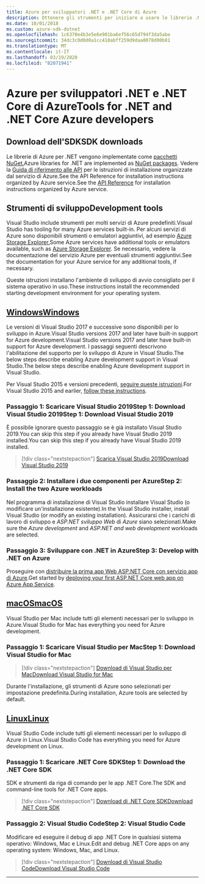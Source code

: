 ```yaml
---
title: Azure per sviluppatori .NET e .NET Core di Azure
description: Ottenere gli strumenti per iniziare a usare le librerie .NET di Azure da un ambiente Windows, Linux e Mac.
ms.date: 10/01/2018
ms.custom: azure-sdk-dotnet
ms.openlocfilehash: 1c6370e4b3e5e6e901ba6ef56c65d794f3da5abe
ms.sourcegitcommit: 34dc3c0d0d0a1cc418abff259d9daa8078d00b81
ms.translationtype: MT
ms.contentlocale: it-IT
ms.lasthandoff: 03/19/2020
ms.locfileid: "82071941"
---
```

# <a name="tools-for-net-and-net-core-azure-developers"></a><span data-ttu-id="a8a5f-103">Azure per sviluppatori .NET e .NET Core di Azure</span><span class="sxs-lookup"><span data-stu-id="a8a5f-103">Tools for .NET and .NET Core Azure developers</span></span>

## <a name="sdk-downloads"></a><span data-ttu-id="a8a5f-104">Download dell'SDK</span><span class="sxs-lookup"><span data-stu-id="a8a5f-104">SDK downloads</span></span>

<span data-ttu-id="a8a5f-105">Le librerie di Azure per .NET vengono implementate come [pacchetti NuGet.](https://www.nuget.org/packages?q=windowsazureofficial)</span><span class="sxs-lookup"><span data-stu-id="a8a5f-105">Azure libraries for .NET are implemented as [NuGet packages](https://www.nuget.org/packages?q=windowsazureofficial).</span></span> <span data-ttu-id="a8a5f-106">Vedere la [Guida di riferimento alle API](/dotnet/api/overview/azure/?view=azure-dotnet) per le istruzioni di installazione organizzate dal servizio di Azure.See the API Reference for installation instructions organized by Azure service.</span><span class="sxs-lookup"><span data-stu-id="a8a5f-106">See the [API Reference](/dotnet/api/overview/azure/?view=azure-dotnet) for installation instructions organized by Azure service.</span></span>

## <a name="development-tools"></a><span data-ttu-id="a8a5f-107">Strumenti di sviluppo</span><span class="sxs-lookup"><span data-stu-id="a8a5f-107">Development tools</span></span>

<span data-ttu-id="a8a5f-108">Visual Studio include strumenti per molti servizi di Azure predefiniti.</span><span class="sxs-lookup"><span data-stu-id="a8a5f-108">Visual Studio has tooling for many Azure services built-in.</span></span> <span data-ttu-id="a8a5f-109">Per alcuni servizi di Azure sono disponibili strumenti o emulatori aggiuntivi, ad esempio [Azure Storage Explorer.](https://azure.microsoft.com/features/storage-explorer/)</span><span class="sxs-lookup"><span data-stu-id="a8a5f-109">Some Azure services have additional tools or emulators available, such as [Azure Storage Explorer](https://azure.microsoft.com/features/storage-explorer/).</span></span> <span data-ttu-id="a8a5f-110">Se necessario, vedere la documentazione del servizio Azure per eventuali strumenti aggiuntivi.</span><span class="sxs-lookup"><span data-stu-id="a8a5f-110">See the documentation for your Azure service for any additional tools, if necessary.</span></span>

<span data-ttu-id="a8a5f-111">Queste istruzioni installano l'ambiente di sviluppo di avvio consigliato per il sistema operativo in uso.</span><span class="sxs-lookup"><span data-stu-id="a8a5f-111">These instructions install the recommended starting development environment for your operating system.</span></span>

## <a name="windows"></a>[<span data-ttu-id="a8a5f-112">Windows</span><span class="sxs-lookup"><span data-stu-id="a8a5f-112">Windows</span></span>](#tab/windows)

<span data-ttu-id="a8a5f-113">Le versioni di Visual Studio 2017 e successive sono disponibili per lo sviluppo in Azure.Visual Studio versions 2017 and later have built-in support for Azure development.</span><span class="sxs-lookup"><span data-stu-id="a8a5f-113">Visual Studio versions 2017 and later have built-in support for Azure development.</span></span> <span data-ttu-id="a8a5f-114">I passaggi seguenti descrivono l'abilitazione del supporto per lo sviluppo di Azure in Visual Studio.The below steps describe enabling Azure development support in Visual Studio.</span><span class="sxs-lookup"><span data-stu-id="a8a5f-114">The below steps describe enabling Azure development support in Visual Studio.</span></span>

<span data-ttu-id="a8a5f-115">Per Visual Studio 2015 e versioni precedenti, <a href="vs2015-install.md">seguire queste istruzioni</a>.</span><span class="sxs-lookup"><span data-stu-id="a8a5f-115">For Visual Studio 2015 and earlier, <a href="vs2015-install.md">follow these instructions</a>.</span></span>

### <a name="step-1-download-visual-studio-2019"></a><span data-ttu-id="a8a5f-116">Passaggio 1: Scaricare Visual Studio 2019Step 1: Download Visual Studio 2019</span><span class="sxs-lookup"><span data-stu-id="a8a5f-116">Step 1: Download Visual Studio 2019</span></span>

<span data-ttu-id="a8a5f-117">È possibile ignorare questo passaggio se è già installato Visual Studio 2019.You can skip this step if you already have Visual Studio 2019 installed.</span><span class="sxs-lookup"><span data-stu-id="a8a5f-117">You can skip this step if you already have Visual Studio 2019 installed.</span></span>

> [!div class="nextstepaction"]
> [<span data-ttu-id="a8a5f-118">Scarica Visual Studio 2019</span><span class="sxs-lookup"><span data-stu-id="a8a5f-118">Download Visual Studio 2019</span></span>](https://www.visualstudio.com/downloads/)

### <a name="step-2-install-the-two-azure-workloads"></a><span data-ttu-id="a8a5f-119">Passaggio 2: Installare i due componenti per Azure</span><span class="sxs-lookup"><span data-stu-id="a8a5f-119">Step 2: Install the two Azure workloads</span></span>

<span data-ttu-id="a8a5f-120">Nel programma di installazione di Visual Studio installare Visual Studio (o modificare un'installazione esistente).</span><span class="sxs-lookup"><span data-stu-id="a8a5f-120">In the Visual Studio installer, install Visual Studio (or modify an existing installation).</span></span> <span data-ttu-id="a8a5f-121">Assicurarsi che i carichi di lavoro di sviluppo e *ASP.NET sviluppo Web* di *Azure* siano selezionati.</span><span class="sxs-lookup"><span data-stu-id="a8a5f-121">Make sure the *Azure development* and *ASP.NET and web development* workloads are selected.</span></span>

### <a name="step-3-develop-with-net-on-azure"></a><span data-ttu-id="a8a5f-122">Passaggio 3: Sviluppare con .NET in Azure</span><span class="sxs-lookup"><span data-stu-id="a8a5f-122">Step 3: Develop with .NET on Azure</span></span>

<span data-ttu-id="a8a5f-123">Proseguire con [distribuire la prima app Web ASP.NET Core con servizio app di Azure](https://docs.microsoft.com/azure/app-service-web/app-service-web-get-started-dotnet).</span><span class="sxs-lookup"><span data-stu-id="a8a5f-123">Get started by [deploying your first ASP.NET Core web app on Azure App Service](https://docs.microsoft.com/azure/app-service-web/app-service-web-get-started-dotnet).</span></span>

## <a name="macos"></a>[<span data-ttu-id="a8a5f-124">macOS</span><span class="sxs-lookup"><span data-stu-id="a8a5f-124">macOS</span></span>](#tab/macos)

<span data-ttu-id="a8a5f-125">Visual Studio per Mac include tutti gli elementi necessari per lo sviluppo in Azure.</span><span class="sxs-lookup"><span data-stu-id="a8a5f-125">Visual Studio for Mac has everything you need for Azure development.</span></span>

### <a name="step-1-download-visual-studio-for-mac"></a><span data-ttu-id="a8a5f-126">Passaggio 1: Scaricare Visual Studio per Mac</span><span class="sxs-lookup"><span data-stu-id="a8a5f-126">Step 1: Download Visual Studio for Mac</span></span>

> [!div class="nextstepaction"]
> [<span data-ttu-id="a8a5f-127">Download di Visual Studio per Mac</span><span class="sxs-lookup"><span data-stu-id="a8a5f-127">Download Visual Studio for Mac</span></span>](https://www.visualstudio.com/vs/visual-studio-mac/)

<span data-ttu-id="a8a5f-128">Durante l'installazione, gli strumenti di Azure sono selezionati per impostazione predefinita.</span><span class="sxs-lookup"><span data-stu-id="a8a5f-128">During installation, Azure tools are selected by default.</span></span>

## <a name="linux"></a>[<span data-ttu-id="a8a5f-129">Linux</span><span class="sxs-lookup"><span data-stu-id="a8a5f-129">Linux</span></span>](#tab/linux)

<span data-ttu-id="a8a5f-130">Visual Studio Code include tutti gli elementi necessari per lo sviluppo di Azure in Linux.</span><span class="sxs-lookup"><span data-stu-id="a8a5f-130">Visual Studio Code has everything you need for Azure development on Linux.</span></span>

### <a name="step-1-download-the-net-core-sdk"></a><span data-ttu-id="a8a5f-131">Passaggio 1: Scaricare .NET Core SDK</span><span class="sxs-lookup"><span data-stu-id="a8a5f-131">Step 1: Download the .NET Core SDK</span></span>

<span data-ttu-id="a8a5f-132">SDK e strumenti da riga di comando per le app .NET Core.</span><span class="sxs-lookup"><span data-stu-id="a8a5f-132">The SDK and command-line tools for .NET Core apps.</span></span>

> [!div class="nextstepaction"]
> [<span data-ttu-id="a8a5f-133">Download di .NET Core SDK</span><span class="sxs-lookup"><span data-stu-id="a8a5f-133">Download .NET Core SDK</span></span>](https://dotnet.microsoft.com/download)

### <a name="step-2-visual-studio-code"></a><span data-ttu-id="a8a5f-134">Passaggio 2: Visual Studio Code</span><span class="sxs-lookup"><span data-stu-id="a8a5f-134">Step 2: Visual Studio Code</span></span>

<span data-ttu-id="a8a5f-135">Modificare ed eseguire il debug di app .NET Core in qualsiasi sistema operativo: Windows, Mac e Linux.</span><span class="sxs-lookup"><span data-stu-id="a8a5f-135">Edit and debug .NET Core apps on any operating system: Windows, Mac, and Linux.</span></span>

> [!div class="nextstepaction"]
> [<span data-ttu-id="a8a5f-136">Download di Visual Studio Code</span><span class="sxs-lookup"><span data-stu-id="a8a5f-136">Download Visual Studio Code</span></span>](https://code.visualstudio.com)

---
